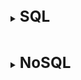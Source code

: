 [//]:# (SQL)
<br>
<details>
    <summary>
        <b><big><big><big>
            SQL
        </big></big></big></b>
    </summary>

[//]:# (What is SQL)
<br>
<details>
      <summary>
          <b><big><big><big>
              What is SQL
          </big></big></big></b>
      </summary>

SQL (Structured Query Language) is a special language designed to work with databases.
Using the SQL database, you can set the structure, organize data sampling.
according to some specific criteria, deleting and changing data.

</details>

[//]:# (What is a DBMS)
<br>
<details>
    <summary>
        <b><big><big><big>
            What is a DBMS + main functions
        </big></big></big></b>
    </summary>

DBMS (Database Management System) - software that communicates
with the user, applications and the database itself for data collection and analysis.
The DBMS allows the user to interact with the database.
The data stored in the database can be changed, retrieved and deleted.

DBMS == SQL Server

- database data management;
- logging of changes;
- backup and recovery of the database after failures;
- support for database languages.

</details>

[//]:# (DBMS types)
<br>
<details>
     <summary>
         <b><big><big><big>
              Types of DBMS
         </big></big></big></b>
     </summary>

**Relational (RSQL)** - supports SQL.
Relationships between objects look like tables that
are related to each other by PK and FK relations

**Non-relational (NoSQL)** - partially supports SQL (not all types)
Relations between objects are represented as non-relational, it can be
tables, a single document (json) or described by xml and so on

</details>

[//]:# (SQL vs NoSQL)
<br>
<details>
    <summary>
        <b><big><big><big>
             SQL vs NoSQL
        </big></big></big></b>
    </summary>

- **Вертикальное масштабирование** — заменять в существующей вычислительной
  системе компоненты более мощными и быстрыми
- **Горизонтальное масштабирование** - разбиение системы на более мелкие структурные компоненты и
  разнесение их по отдельным физическим машинам (увеличение количества серверов)

SQL:

Плюсы:
+ Структурированность хранения данных
+ SQL стандартный язык запросов (при переходе от одной SQL БД к другой, изменения будут минимальны)
+ Хорошая вертикальная масштабируемость
+ Они надежны
+ Имеют хорошую поддержку из-за того что существуют достаточно давно
+ Позволяют решать достаточно сложные задачи

Минусы:
- Плохая горизонтальная масштабируемость
- Из-за того что данные распределены по таблицам, может проседать скорость работы
- Достаточно сложная работа с большой базой

NoSQL: подходят для многих мобильных, игровых, интернет‑приложений,
когда **требуются гибкие масштабируемые** базы данных **с высокой производительностью**
и широкими функциональными возможностями, способные обеспечивать **максимальное удобство использования.**

Плюсы:
+ Отличная масштабируемость как вертикально так и горизонтально
+ Гибкая разработка (проходит быстрее)
+ Высокая производительность
+ Широкие функциональные возможности

Минусы:
- Неструктурное хранение данных
- Каждая NoSQL база имеет свой способ работы с данными
- Плохая надежность
- Не очень хорошая поддержка из-за того что некоторые NoSQL еще молодые
- Сложно решать сложные задачи

</details>

[//]:# (Из каких подмножеств состоит SQL DDL/DML/DCL/TCL)
<br>
<details>
    <summary>
        <b><big><big><big>
             Из каких подмножеств состоит SQL (DDL/DML/DCL/TCL)
        </big></big></big></b>
    </summary>

- DDL (Data Definition Language, язык описания данных)
  позволяет выполнять различные операции с базой данных,
  такие как CREATE (создание), ALTER (изменение) и DROP (удаление объектов).
- DML (Data Manipulation Language, язык управления данными)
  позволяет получать доступ к данным и манипулировать ими,
  например, вставлять, обновлять, удалять и извлекать данные из базы данных.
- DCL (Data Control Language, язык контролирования данных)
  позволяет контролировать доступ к базе данных.
  Пример — GRANT (предоставить права), REVOKE (отозвать права).
- TCL (Transaction Control Language) - контроль над DML командами
  Пример - СOMMIT/ROLLBACK

</details>

[//]:# (Materialized View vs View)
<br>
<details>
    <summary>
        <b><big><big><big>
             Materialized View vs View
        </big></big></big></b>
    </summary>

View:
- View таблицы никогда не сохраняются, только отображается.
- Представление - это виртуальная таблица,
  сформированная из одной или нескольких базовых таблиц или представлений

+ Представление обновляется каждый раз, когда используется виртуальная таблица
+ Не требует дискового пространства для хранения
- (Главное) Медленная обработка

Materialized View:
- Материализованное представление хранится на диске.
- Материализованное представление является физической копией базовой таблицы (На момент создания)
- Материализованное представление должно обновляться вручную или с использованием триггеров.

+ Быстрая обработка
+ Материализованный вид использует пространство памяти.

</details>

[//]:# (Понятие целостности данных)
<br>
<details>
    <summary>
        <b><big><big><big>
             Понятие целостности данных
        </big></big></big></b>
    </summary>

Целостность данных – это полнота, точность и единообразие данных.
Для поддержания целостности данных в реляционных БД используется ряд инструментов.
Целостность данных обеспечивается при помощи constraint.
Эти ограничения целостности позволяют применять практические правила к данным в таблицах
и гарантировать точность и надежность данных.

</details>

[//]:# (Ограничения constraints)
<br>
<details>
    <summary>
        <b><big><big><big>
            Ограничения (constraints)
        </big></big></big></b>
    </summary>

Ограничения (constraints) используются для указания ограничения на тип данных таблицы. 
Они могут быть указаны при создании или изменении таблицы. Пример ограничений:

- NOT NULL      - гарантирует, что столбец не может иметь значение NULL
- UNIQUE        - гарантирует, что все значения в столбце разные
- PRIMARY KEY   - комбинация NOT NULL и UNIQUE. Уникально идентифицирует каждую строку в таблице
- FOREIGN KEY   - уникально идентифицирует строку / запись в другой таблице
- CHECK         - Гарантирует, что все значения в столбце удовлетворяют определенному условию
- DEFAULT       - устанавливает значение по умолчанию для столбца, если значение не указано
- INDEX         - используется для очень быстрого создания и извлечения данных из базы данных
- AUTO_INCREMENT- позволяет автоматически генерировать уникальный номер
  при добавлении новой записи в таблицу.

</details>

[//]:# (Индексирование колонок)
<br>
<details>
    <summary>
        <b><big><big><big>
            Индексирование колонок
        </big></big></big></b>
    </summary>

Индексы являются методами повышения производительности, позволяя извлекать
информацию из базы данных с более высокой скоростью и производительностью.

Индекс базы данных во многом сходен с индексом (алфавитным указателем) книги.
Когда нам нужно быстро найти какую-либо тему в книге, мы сначала смотрим в индексе,
на каких страницах книги эта тема рассматривается, а потом сразу же открываем нужную страницу.
Подобным образом, при поиске определенной строки таблицы компонент
Database Engine обращается к индексу, чтобы узнать ее физическое местонахождение.

Индексы имеют две особенности
- Пользователь БД не имеет возможности выбирать поиск по индексу или нет
  Для него система индексирования скрыта, а ей занимается система оптимизирования щапросов

- Индекс базы данных могут меняться при каждом изменении соответствующих данных.

Индекс помогает ускорить запросы на получение данных (SELECT [WHERE]),
но замедляет процесс добавления и изменения записей (INSERT, UPDATE) поскольку таблица при добавлении
так же обновляет индексы.

</details>

[//]:# (Полное сканирование vs Индексирование)
<br>
<details>
    <summary>
        <b><big><big><big>
            Полное сканирование vs Индексирование
        </big></big></big></b>
    </summary>

Если для таблицы отсутствует подходящий индекс, для выборки строк система использует
метод полного сканирования таблицы.
Система последовательно извлекает и исследует каждую строку таблицы
(от первой до последней), и помещает строку в результирующий набор,
если для нее удовлетворяется условие поиска в предложении WHERE.
Таким образом, все строки извлекаются в соответствии с их физическим расположением в памяти.
Этот метод менее эффективен, чем доступ с использованием индексов

Индексы сохраняются в дополнительных структурах базы данных, называющихся страницами индексов.
Для каждой индексируемой строки имеется элемент индекса (index entry),
который сохраняется на странице индексов.
Каждый элемент индекса состоит из ключа индекса и указателя.

Поиск же записей по индексированной таблице осуществляется по сбалансированному АВЛ дереву.

(У каждого узла такого дерева не больше двух узлов, максимум левый и правый
правила которого звучак как Не меньше и Не больше а каждая ветвь дерева
ниже составляет собственное дерево)

Главное отличие полного сканирования от индексирования в том
Что поиск полного сканирования составляет N
Сложность сканирования по дерева стремиться к LogN и зависит от высоты дерева

</details>

[//]:# (Типы индексов)
<br>
<details>
    <summary>
        <b><big><big><big>
            Типы индексов
        </big></big></big></b>
    </summary>

Всего существует два типа индексов – кластеризованные, некластеризованные.

- **Кластеризованный** индекс говорит нам о том, что записи физическии
  (на диске) будут храниться рядом друг с другом.
  Кластеризованный индекс может быть только один
  и создается по умолчанию для каждой таблицы, которая имеет первичный ключ.

Кластеризованный индекс хранит реальные строки данных в листьях индекса.

- **Некластеризованного** индекс содержит только те столбцы,
  по которым определен данный индекс,
  а также содержит указатель на кластерный индекс если он есть или на номер строки.

- **Составной индекс** Такой индекс может содержать более одного столбца.
  Вы можете включить до 16 столбцов в индекс, но их общая длина ограничена 900 байтами.
  Как кластеризованный, так и некластеризованный индексы могут быть составными.

- **Уникальный индекс** Уникальный индекс автоматически создается когда вы
  определяете ограничения столбца: первичный ключ или ограничение на уникальность значений


</details>

[//]:# (Свойство ACID)
<br>
<details>
    <summary>
        <b><big><big><big>
            Свойство ACID
        </big></big></big></b>
    </summary>

Для целостности данных все транзакции в БД должны соответствовать требованиям ACID, т.е.:
- Atomicity (Атомарность)
- Consistency (Консистентность)
- Isolation (Изоляция)
- Durability (Надежность)

Подробнее:

- Атомарность   – Либо транзакция проходит целиком, либо отменяется целиком
  в случае ошибки в цепи операций
  (перфоманс: )
- Consistency   - Все данные, записываемые в БД в рамках транзакции, должны соответствовать
  всем правилам и ограничениям, включая ограничения целостности, каскады и триггеры.
  (перфоманс: валидации)
- Isolation     - Во время выполнения транзакции параллельные транзакции не должны оказывать
  влияние на её результат.
  (перфоманс: сложно реализации изоляции сами по себе бьют по перфомансу)
- Durability    - Если транзакция отработала полностью и завершилась, то все ее изменения
  должны быть сохранены и считаются постоянными
  (перфоманс: проблема оптимизации запросов)

</details>я

[//]:# (Уровни изолированности добавить проблемы)
<br>
<details>
    <summary>
        <b><big><big><big>
            Уровни изолированности (добавить проблемы)
        </big></big></big></b>
    </summary>

- Read uncommitted
  Самая плохая согласованность данных (самая высокая скорость)
  каждая транзакция видит незафиксированные изменения другой транзакции (феномен грязного чтения)

- Read committed
  Для этого уровня параллельно исполняющиеся транзакции видят только
  зафиксированные изменения из других транзакций
  (работа с разными данными)

- Repeatable read
  мы не видим в исполняющейся транзакции измененные и удаленные записи другой транзакцией.
  Но все еще видим вставленные записи из другой транзакции
  (фантомные строки)

- Serializable
  Уровень, при котором транзакции ведут себя как будто ничего более не существует,
  никакого влияния друг на друга нет.

</details>

[//]:# (Что такое нормализация БД и каковы ее приемущества)
<br>
<details>
    <summary>
        <b><big><big><big>
            Что такое нормализация БД и каковы ее приемущества
        </big></big></big></b>
    </summary>

Плюсы:
+ Нормализация нужна для борьбы с избыточностью
+ Как следствие, повышается читаемость самой базы и интуитивность
+ Упрощение расширения и маштабирования
+ Упрощение применения процедур целостности (constraint)
+ Проецирование на языки программирования

Минусы:

- Множество таблиц влияют на производительность всей системы
- Возростает сложность запросов, поскольку надо объединять таблицы
</details>

[//]:# (HAVING vs WHERE)
<br>
<details>
    <summary>
        <b><big><big><big>
            HAVING vs WHERE
        </big></big></big></b>
    </summary>

Having и Where по сути выполняют одно и тоже действие - поиск

Having:
- Having может использоваться на первом месте запроса вместо where
  даже в группе запросов (having A > 0 and B < 0)
- Having может использовать агрегатные функции having max(A) > 1;

Но есть очень важный момент использования Having.
При запросе с группировкой, мы можем использовать дополнительное условие выборки
после группировки только при помощи having
</details>

[//]:# (GROUP BY vs DISTINCT vs ORDER BY)
<br>
<details>
    <summary>
        <b><big><big><big>
            GROUP BY vs DISTINCT vs ORDER BY
        </big></big></big></b>
    </summary>

GROUP BY -> группирует значения
DISTINCT -> выводит уникальные неповторяющиеся значения
ORDER BY -> выводит в порядке (деф возрастания) значения в таблице

Главное различие GROUP BY и DISTINCT, в синтаксисе описания

Пример для DISTINCT:

    SELECT DISTINCT A, B
    FROM Table
    ORDER BY A;

Пример для GROUP BY:

    SELECT *
    FROM Table
    GROUP BY A, B;

(+ GROUP BY может работать с атомарными операторами из-за
того что находится в последней части запроса)

Когда нужен вывод чего-то одного без каких-то дополнительных полей - юзай DISTINCT
Нужна группировка значений воедино, но при этом оставить все левые - юзай GROUP BY

</details>

[//]:# (PRIMARY vs UNIQUE)
<br>
<details>
    <summary>
        <b><big><big><big>
            PRIMARY vs UNIQUE
        </big></big></big></b>
    </summary>

PRIMARY:
- В таблице может быть только одно поле с первичным ключом
- В некоторых СУБД оно не может быть NULL - например, MySQL добавляет NOT NULL
- Первичный ключ - это уникальный идентификатор ключа записи

UNIQUE:
- Может быть более одного уникального ключа в одной таблице
- Уникальный ключ может иметь значения NULL
- Нулл значения между собой не равны, потому UNIQUE может иметь много NULL полей
</details>

[//]:# (DELETE vs TRUNCATE vs DROP)
<br>
<details>
    <summary>
        <b><big><big><big>
            DELETE vs TRUNCATE vs DROP
        </big></big></big></b>
    </summary>

DROP        - удаляет таблицы (удаление таблицы базы данных)
DELETE      - для удаления одной или нескольких строк в таблице (с применением условия)
TRUNCATE    - удаляет все строки из таблицы (работает быстрее чем DELETE, но нельзя вешать условия)

</details>

[//]:# (Типы JOIN'ов)
<br>
<details>
    <summary>
        <b><big><big><big>
            Типы JOIN'ов
        </big></big></big></b>
    </summary>

![atler-text](https://www.techagilist.com/wp-content/uploads/2018/07/sql-joins.png)

</details>

[//]:# (Подзапрос / Типы подзапросов)
<br>
<details>
    <summary>
        <b><big><big><big>
            Подзапрос / Типы подзапросов
        </big></big></big></b>
    </summary>

SQL подзапрос — это запрос, вложенный в другой запрос;

По типам запросы используются в:
- В инструкции SELECT;
- В инструкции FROM;
- В условии WHERE.
- 
</details>

[//]:# (Функции ранжирования/Выбор четных нечетных записей)
<br>
<details>
    <summary>
        <b><big><big><big>
            Функции ранжирования/Выбор четных нечетных записей
        </big></big></big></b>
    </summary>

**Ранжирующие функции** — это функции, которые возвращают значение для каждой строки группы в
результирующем наборе данных.
На практике они могут быть использованы, например, для простой нумерации списка,
составления рейтинга или постраничной выборки.

Результирующие функции:
- **ROW_NUMBER**() OVER ([ORDER BY столбы группировки]) as [Имя полученной колонки]
  Выводит номер получившейся стоки
- **RANK**() OVER (order by column) [RANK]
  возвращает ранг каждой строки. В отличие от row_number(),
  идет уже анализ значений и в случае нахождения одинаковых, функция возвращает одинаковый ранг
  с пропуском следующего.
  (Если найдет одинаковые значения то выведет 1.2.2.2.5.6.7)
- **DENSE_RANK** over (order by column) [DENSE_RANK]
  возвращает ранг каждой строки, но в отличие от rank,
  в случае нахождения одинаковых значений, возвращает ранг без пропуска следующего.
  (Если найдет одинаковые значения то выведет 1.2.2.2.3.4.4)
- **NTILE**(3)over (order by price desc) [NTILE]
  функция Transact-SQL, которая делит результирующий набор
  на группы по определенному столбцу. Количество групп указывается в качестве параметра.

Используя функцию mod

SELECT * FROM Persons WHERE MOD(PersonId, 2) = 1

</details>

[//]:# (Хранимые процедуры)
<br>
<details>
    <summary>
        <b><big><big><big>
            Хранимые процедуры
        </big></big></big></b>
    </summary>

Хранимые процедуры представляет набор инструкций, которые выполняются как единое целое.
Тем самым хранимые процедуры позволяют упростить комплексные операции
и вынести их в единый объект.

Каждая процедура описывается с помощью BEGIN и END

Пример:

    CREATE PROCEDURE procedure AS
    BEGIN
        SELECT *
        FROM table
    END;

Чтобы вызвать хранимую процедуру используется команда **EXEC** или **EXECUTE**

+ Скорость
+ Логика
+ Код проще
+ Безопасность (она уже скомпилирована)
+ Защита приложния от изменения структуры
+ Процедуры не наш скоуп ответсвеннсти

- Сложность переезда
- Проблема SQL (жесткая привязанность)

</details>

[//]:# (Триггеры)
<br>
<details>
    <summary>
        <b><big><big><big>
            Триггеры
        </big></big></big></b>
    </summary>

Триггеры представляют специальный тип хранимой процедуры,
которая вызывается автоматически при выполнении определенного действия над таблицей
или представлением, в частности, при добавлении, изменении или удалении данных,
то есть при выполнении команд INSERT, UPDATE, DELETE.

    CREATE TRIGGER имя_триггера
    ON {имя_таблицы | имя_представления}
    {AFTER | INSTEAD OF} [INSERT | UPDATE | DELETE]
    AS выражения_sql

(В mySQL есть before но нет INSTEAD OF)

Использование:
- добавление процента на товар
- валидация
</details>

[//]:# (Курсоры)
<br>
<details>
    <summary>
        <b><big><big><big>
            Курсоры
        </big></big></big></b>
    </summary>

Простыми словами курсоры это forEach по результату выборки

Для того чтобы использовать курсор его надо определить

    --объявляем курсор
    DECLARE my_cur CURSOR FOR 
     SELECT number, pole1, pole2 
     FROM test_table_vrem 
   
    --открываем курсор
    OPEN my_cur
    --считываем данные первой строки в наши переменные
    FETCH NEXT FROM my_cur INTO @number, @pole1, @pole2   
    WHILE @@FETCH_STATUS = 0
    BEGIN
        --на каждую итерацию цикла запускаем нашу основную процедуру с нужными параметрами   
        exec dbo.my_proc_test @number, @pole1, @pole2
        --считываем следующую строку курсора
        FETCH NEXT FROM my_cur INTO @number, @pole1, @pole2
    END
    --закрываем курсор
    CLOSE my_cur
</details>

</details>

[//]:# (NoSQL)
<br>
<details>
    <summary>
        <b><big><big><big>
            NoSQL
        </big></big></big></b>
    </summary>

[//]:# (Что такое NoSQL)
<br>
<details>
    <summary>
        <b><big><big><big>
            Что такое NoSQL
        </big></big></big></b>
    </summary>

NoSQL (Not only SQL) - это ряд технологий, подходов, проектов
имеющих существенные отличия от
традиционных СУБД, работающих с языком SQL.

предлагают решения в хранении и управлении данными
в зависимости от необходимости

- "ключ-значение" (key-value store)
  (большая хеш-таблица, содержащая ключи и значения)

- документно-ориентированные (document store)
  (хранит документы, состоящие из тегированных элементов (JSON))

- хранилища семейств колонок (column database)
  (в каждом блоке хранятся данные только из одной колонки)

- графовые базы данных (graph database)
  (сетевая база данных, которая использует узлы и рёбра для отображения и хранения данных)


</details>

[//]:# (Какие проблемы решает NoSQL основные отличия от SQL)
<br>
<details>
    <summary>
        <b><big><big><big>
            Какие проблемы решает NoSQL (основные отличия от SQL)
        </big></big></big></b>
    </summary>

- **schemaless**.
  В отличие от реляционных структура данных не регламентирована
  — в отдельной строке или документе можно добавить произвольное поле
  без предварительного декларативного изменения структуры всей таблицы.

Пример такого изменения на Mongo:

    BasicDBObject order = new BasicDBObject();
    order.put(“totalSum”, total); // раньше мы использовали просто “sum”

решает проблему изменчивости (если база часто меняется)

- **Представление данных в виде агрегатов**.
  NoSQL хранилища оперируют данными(таблицами) как с целостными объектами

Что это нам дает?:

Из минусов:
- Оптимизация только под определенный тип запросов
  (Вставка начинает страдать из-за отсутствия нормализации, но селект работает лучше)
- Сложность в обновлении денормализованных данных

Из плюсов:
- Это дает возможность создания распределенной среды
- В распределенной среде обеспечивается высокая скорость чтения
- Храним объект в том виде, в котором работает приложение

- **Слабые ACID свойства**.
  Мы получаем консистентность (получение максимально актуальных данных)
  в обмен на доступность (гарантия того, что запрос выполниться)

- **Возможность создания распределенных систем**
  С лавинообразным ростом информации в мире и необходимости ее обрабатывать
  за разумное время встала проблема вертикальной
  масштабируемости — рост скорости процессора остановился на 3.5 Ггц,
  скорость чтения с диска также растет тихими темпами,
  плюс цена мощного сервера всегда больше суммарной цены нескольких простых серверов.
  В этой ситуации обычные реляционные базы, даже кластеризованные на массиве дисков,
  не способны решить проблему скорости, масштабируемости и пропускной способности.

Единственный выход из ситуации — горизонтальное масштабирование,
когда несколько независимых серверов соединяются быстрой сетью
и каждый владеет/обрабатывает только часть данных и/или только часть
запросов на чтение-обновление. В такой архитектуре для повышения мощности хранилища
(емкости, времени отклика, пропускной способности)
необходимо лишь добавить новый сервер в кластер — и все.

</details>

[//]:# (Понятие "Репликация", Виды репликации)
<br>
<details>
    <summary>
        <b><big><big><big>
            Понятие "Репликация", Виды репликации
        </big></big></big></b>
    </summary>

Репликация — копирование данных на другие узлы при обновлении.

**master-slave:**
- Есть master сервер который берет на себя функции чтения и записи данных.
- Есть slave сервера которые являются (или получают) реплики мастер сервера
  и с их стороны работает только чтение.

![text-img](https://hsto.org/storage2/fe3/70f/649/fe370f6495f0fccdeb9fe7ac303b2fc9.jpg)

предполагает хорошую масштабируемость на чтение (может происходить с любого узла),
но немасштабируемую запись (только в мастер узел).
Также есть тонкости с обеспечением постоянной доступности
(в случае падения мастера либо вручную, либо автоматически
на его место назначается один из оставшихся узлов).

**peer-to-peer:**
предполагается, что все узлы равны и могут обслуживать как запросы на чтение, так и на запись.

![text-img](https://hsto.org/storage2/7ce/408/bb3/7ce408bb336eb974a0bc50db54f5a4a5.jpg)

- из минусов, мы повышаем накладные расходы на репликацию

</details>

[//]:# (Понятие "Шардинг", Виды шардинга)
<br>
<details>
    <summary>
        <b><big><big><big>
            Понятие "Шардинг", Виды шардинга
        </big></big></big></b>
    </summary>

**Шардинг** — разделение данных между серверами
С ростом количества данных, один сервер не может хранить все данные.
А вертикальное масштабирование сервера является слишком дорогим.

Шардинг решает проблему путём горизонтального масштабирования.
Благодаря данному механизму мы можем подключать дополнительные
сервера для хранения, записи и чтения данных.
(Обработка запросов все еще на корневом узле)

(В NoSQL системах, шардинг является автоматическим)

**Вертикальный шардинг** - это выделение таблицы или группы таблиц на отдельный сервер.

**Горизонтальный шардинг** — это разделение одной таблицы на разные сервера.
Это необходимо использовать для огромных таблиц, которые
не умещаются на одном сервере.
Разделение таблицы на куски делается по такому принципу:

- На нескольких серверах создается одна и та же таблица (только структура, без данных).
- В приложении выбирается условие, по которому будет
  определяться нужное соединение (например, четные на один сервер, а нечетные — на другой).
- Перед каждым обращением к таблице происходит выбор нужного соединения.

- из минусов теряем данные если сервак выйдет из строя

</details>

[//]:# (Понятие "Агригации" )
<br>
<details>
    <summary>
        <b><big><big><big>
            Понятие "Агригации" 
        </big></big></big></b>
    </summary>

Агригация - коллекция связанных объектов,
которая интерпретируется как единое целое.

Простым примером арегации в SQL DB являются атомарные функции (MIN, MAX, COUNT)

В NoSQL системах в которых отсутствует понятия схем, все базируется на агригированных данных
которые на примере Mongo выглядят следующим образом

    // Клиенты {
    "customer": {
    "id": 1,
    "name": "Martin",
    "billingAddress":	[{"city": "Chicago"}],
    "orders":	[
       {
          "id":99,
          "customerld":1,
          "orderIterns":[
          {
             "productld":27,
             "price": 32.45,
             "productName": "NoSQL Distilled"
          }
       ],
       "shippingAddress":[{"city":"Chicago"}]
          "orderPayment":[
          {
             "ccinfo":"1000-1000-1000-1000",
             "txnId":"abelif879rft",
             "billingAddress" : { "city" : "Chicago" }
          }],
       }]
      }
    }

</details>

[//]:# (NoSQL CAP теорема)
<br>
<details>
    <summary>
        <b><big><big><big>
            NoSQL CAP теорема
        </big></big></big></b>
    </summary>

Благодаря появлению распределительных систем и параллельной обработке данных
стало возможным горизонтальное маштабирование системы. Когда система наращивает
вычислительную способность благодаря не качеству а количеству задействованных единиц.

Но при горизонтальном масштабировании есть свои минусы и потому для того
чтобы количественно определить неизбежные компромиссы таких систем сущесвует CAP

В CAP говорится, что в распределенной системе возможно выбрать только 2 из 3-х свойств:

- C (consistency) — согласованность. Каждое чтение даст вам самую последнюю запись.
- A (availability) — доступность. Гарантия того что каждый клиент имеет
  возможность чтения и записи запроса.
- P (partition tolerance) — устойчивость к разделению.
  (Потеря сообщений между компонентами системы не влияет на работоспособность системы.
  В том числе и выход из строя каких-то компонентов)

SQL базы - CA
NoSQL базы - CP

![alt-text](https://www.bigdataschool.ru/wp-content/uploads/2019/12/cap_0.png)

- **CA** (Availability + Consistency — Parition tolerance) Реализуя свойства транзакционности
  и ACID система получает согласованность и доступность, но горизонтально маштабирование
  становится дорогостоящей (перфоманс) операцией.
- **CP** (Consistency + Partition tolerance — Availability)
  Система продолжает корректно читать данные даже при отказе одного из серверов.
  Но в этом случае запись будет обрываться или сильно задерживаться, пока система
  не убедится в своей целостности и согласованности. Но при этом будет отвечать на чтение
  поскольку на сервер представляет из себя репликацию.
- **AP** (Availability + Partition tolerance — Consistency)
  База имеет возможность разделения и гарантирует то, что каждый запрос на чтение и запись
  кореектно отработает, но не гарантирует что данные при чтении будут актуальными.


</details>

[//]:# (NoSQL vs SQL Области применения)
<br>
<details>
    <summary>
        <b><big><big><big>
            NoSQL vs SQL (Области применения)
        </big></big></big></b>
    </summary>

В заключении темы отвечая на вопрос выбора между NoSQL и SQL.
Лучшим вариантом будет работа NoSQL и SQL в спайке.
Разделенный на несколько независимых сервисов проект всегда нуждается в
структурированности и защите обеспечиваемой SQL базами. Но и в то же время
разделенность серверов и репликации мастер сервера обеспечивают так необходимую
скорость работы, и в грамотном сочетании проект начинает работать с тем что конкретно ему надо.

Но и ситуации когда NoSQL и SQL базы тоже возникают из-за неНеобходимости в каких-то
конкретных функциях. Скажем мобильный рынок который не базируется на клиент серверной архитектуре
больше предпочтет SQLite из-за своей легковесности и скорости.

</details>

</details>
